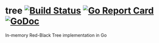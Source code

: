 # tree [![Build Status](https://travis-ci.org/ryanfowler/tree.svg?branch=master)](https://travis-ci.org/ryanfowler/tree) [![Go Report Card](https://goreportcard.com/badge/github.com/ryanfowler/tree)](https://goreportcard.com/report/github.com/ryanfowler/tree) [![GoDoc](https://godoc.org/github.com/ryanfowler/tree?status.svg)](https://godoc.org/github.com/ryanfowler/tree)

In-memory Red-Black Tree implementation in Go
